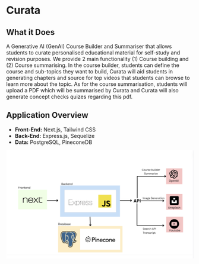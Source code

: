 # Curata

## What it Does

A Generative AI (GenAI) Course Builder and Summariser that allows students to curate personalised educational material for self-study and revision purposes. We provide 2 main functionality (1) Course building and (2) Course summarising. In the course builder, students can define the course and sub-topics they want to build, Curata will aid students in generating chapters and source for top videos that students can browse to learn more about the topic. As for the course summarisation, students will upload a PDF which will be summarised by Curata and Curata will also generate concept checks quizes regarding this pdf.

## Application Overview

-   **Front-End:** Next.js, Tailwind CSS
-   **Back-End:** Express.js, Sequelize
-   **Data:** PostgreSQL, PineconeDB

![Example Image](./architecture.png)

